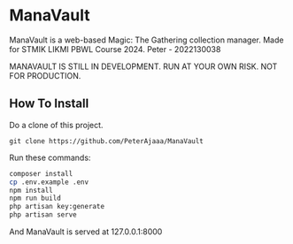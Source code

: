 # ManaVault

ManaVault is a web-based Magic: The Gathering collection manager. Made for STMIK LIKMI PBWL Course 2024. Peter - 2022130038

MANAVAULT IS STILL IN DEVELOPMENT. RUN AT YOUR OWN RISK. NOT FOR PRODUCTION.

## How To Install

Do a clone of this project.

`git clone https://github.com/PeterAjaaa/ManaVault`

Run these commands:

```bash
composer install
cp .env.example .env
npm install
npm run build
php artisan key:generate
php artisan serve
```

And ManaVault is served at 127.0.0.1:8000
